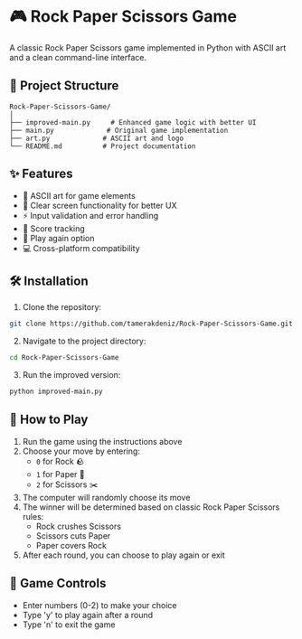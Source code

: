 # 🎮 Rock Paper Scissors Game

A classic Rock Paper Scissors game implemented in Python with ASCII art and a clean command-line interface.

## 📁 Project Structure

```
Rock-Paper-Scissors-Game/
│
├── improved-main.py     # Enhanced game logic with better UI
├── main.py             # Original game implementation
├── art.py             # ASCII art and logo
└── README.md          # Project documentation
```

## ✨ Features

- 🎨 ASCII art for game elements
- 🔄 Clear screen functionality for better UX
- ⚡ Input validation and error handling
- 🎯 Score tracking
- 🔁 Play again option
- 💻 Cross-platform compatibility

## 🛠️ Installation

1. Clone the repository:
```bash
git clone https://github.com/tamerakdeniz/Rock-Paper-Scissors-Game.git
```

2. Navigate to the project directory:
```bash
cd Rock-Paper-Scissors-Game
```

3. Run the improved version:
```bash
python improved-main.py
```

## 🎯 How to Play

1. Run the game using the instructions above
2. Choose your move by entering:
   - `0` for Rock 🪨
   - `1` for Paper 📄
   - `2` for Scissors ✂️
3. The computer will randomly choose its move
4. The winner will be determined based on classic Rock Paper Scissors rules:
   - Rock crushes Scissors
   - Scissors cuts Paper
   - Paper covers Rock
5. After each round, you can choose to play again or exit

## 🔧 Game Controls

- Enter numbers (0-2) to make your choice
- Type 'y' to play again after a round
- Type 'n' to exit the game

